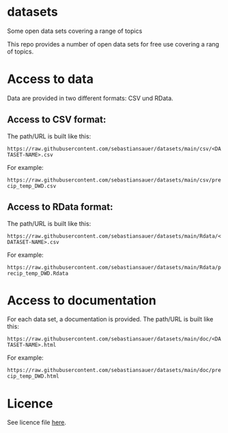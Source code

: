 # datasets
Some open data sets covering a range of topics


This repo provides a number of open data sets for free use covering a rang of topics.


# Access to data

Data are provided in two different formats: CSV und RData.

## Access to CSV format:

The path/URL is built like this:

`https://raw.githubusercontent.com/sebastiansauer/datasets/main/csv/<DATASET-NAME>.csv`

For example:

`https://raw.githubusercontent.com/sebastiansauer/datasets/main/csv/precip_temp_DWD.csv`

## Access to RData format:

The path/URL is built like this:


`https://raw.githubusercontent.com/sebastiansauer/datasets/main/Rdata/<DATASET-NAME>.csv`

For example:

`https://raw.githubusercontent.com/sebastiansauer/datasets/main/Rdata/precip_temp_DWD.Rdata`


# Access to documentation

For each data set, a documentation is provided. 
The path/URL is built like this:

`https://raw.githubusercontent.com/sebastiansauer/datasets/main/doc/<DATASET-NAME>.html`

For example:

`https://raw.githubusercontent.com/sebastiansauer/datasets/main/doc/precip_temp_DWD.html`


# Licence

See licence file [here]().


